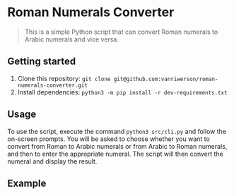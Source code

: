 # Roman Numerals Converter

>This is a simple Python script that can convert Roman numerals to Arabic numerals and vice versa.

## Getting started
  1. Clone this repository: `git clone git@github.com:vanriwerson/roman-numerals-converter.git`
  2. Install dependencies: `python3 -m pip install -r dev-requirements.txt`

## Usage

To use the script, execute the command `python3 src/cli.py` and follow the on-screen prompts. You will be asked to choose whether you want to convert from Roman to Arabic numerals or from Arabic to Roman numerals, and then to enter the appropriate numeral. The script will then convert the numeral and display the result.

## Example

